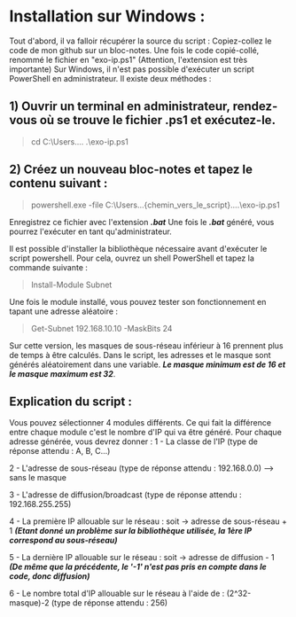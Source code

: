 # Installation sur Windows : 

Tout d'abord, il va falloir récupérer la source du script : 
Copiez-collez le code de mon github sur un bloc-notes. Une fois le code copié-collé, renommé le fichier en "exo-ip.ps1" (Attention, l'extension est très importante)
Sur Windows, il n'est pas possible d'exécuter un script PowerShell en administrateur.
Il existe deux méthodes :

## 1) Ouvrir un terminal en administrateur, rendez-vous où se trouve le fichier .ps1 et exécutez-le.
> cd C:\Users\....
> .\exo-ip.ps1

## 2) Créez un nouveau bloc-notes et tapez le contenu suivant : 
> powershell.exe -file C:\Users\...{chemin_vers_le_script}....\exo-ip.ps1

Enregistrez ce fichier avec l'extension ***.bat***
Une fois le ***.bat*** généré, vous pourrez l'exécuter en tant qu'administrateur.

Il est possible d'installer la bibliothèque nécessaire avant d'exécuter le script powershell.
Pour cela, ouvrez un shell PowerShell et tapez la commande suivante : 
> Install-Module Subnet



Une fois le module installé, vous pouvez tester son fonctionnement en tapant une adresse aléatoire : 
> Get-Subnet 192.168.10.10 -MaskBits 24


Sur cette version, les masques de sous-réseau inférieur à 16 prennent plus de temps à être calculés. Dans le script, les adresses et le masque sont générés
aléatoirement dans une variable. ***Le masque minimum est de 16 et le masque maximum est 32***. 

## Explication du script :

Vous pouvez sélectionner 4 modules différents. Ce qui fait la différence entre chaque module c'est le nombre d'IP qui va être généré. 
Pour chaque adresse générée, vous devrez donner : 
1 - La classe de l'IP (type de réponse attendu : A, B, C...)

2 - L'adresse de sous-réseau (type de réponse attendu : 192.168.0.0) --> sans le masque

3 - L'adresse de diffusion/broadcast (type de réponse attendu : 192.168.255.255)

4 - La première IP allouable sur le réseau : soit -> adresse de sous-réseau  + 1 ***(Etant donné un problème sur la bibliothèque utilisée, la 1ère IP correspond au sous-réseau)***

5 - La dernière IP allouable sur le réseau : soit -> adresse de diffusion - 1 ***(De même que la précédente, le '-1' n'est pas pris en compte dans le code, donc diffusion)***

6 - Le nombre total d'IP allouable sur le réseau à l'aide de : (2^32-masque)-2 (type de réponse attendu : 256)
